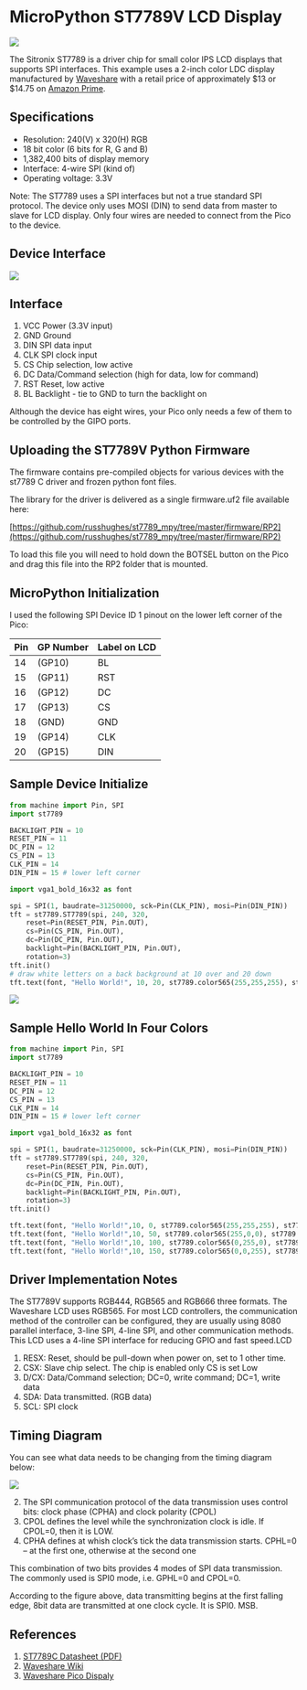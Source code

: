 # MicroPython ST7789V LCD Display

![](../img/st7789-lcd.png)

The Sitronix ST7789 is a driver chip for small color IPS LCD displays that supports SPI interfaces.  This example uses a 2-inch color LDC display manufactured by [Waveshare](https://www.waveshare.com/2inch-lcd-module.htm) with a retail price of approximately $13 or $14.75 on [Amazon Prime](https://www.amazon.com/Waveshare-Resolution-Interface-Examples-Raspberry/dp/B081Q79X2F).

## Specifications

* Resolution: 240(V) x 320(H) RGB
* 18 bit color (6 bits for R, G and B)
* 1,382,400 bits of display memory
* Interface: 4-wire SPI (kind of)
* Operating voltage: 3.3V

Note: The ST7789 uses a SPI interfaces but not a true standard SPI protocol. The device only uses MOSI (DIN) to send data from master to slave for LCD display.  Only four wires are needed to connect from the Pico to the device.

## Device Interface

![](../img/st7789-lcd-back.png)

## Interface

1. VCC	Power (3.3V input)
1. GND	Ground
1. DIN	SPI data input
1. CLK	SPI clock input
1. CS	Chip selection, low active
1. DC	Data/Command selection (high for data, low for command)
1. RST	Reset, low active
1. BL	Backlight - tie to GND to turn the backlight on


Although the device has eight wires, your Pico only needs a few of them to be controlled by the GIPO ports.

## Uploading the ST7789V Python Firmware

The firmware contains pre-compiled objects for various devices with the st7789 C driver and frozen python font files.

The library for the driver is delivered as a single firmware.uf2 file available here:

[https://github.com/russhughes/st7789_mpy/tree/master/firmware/RP2](https://github.com/russhughes/st7789_mpy/tree/master/firmware/RP2)

To load this file you will need to hold down the BOTSEL button on the Pico and drag this file into the RP2 folder that is mounted.

## MicroPython Initialization

I used the following SPI Device ID 1 pinout on the lower left corner of the Pico:

| Pin | GP Number | Label on LCD |
| --- | --------- | ------------ |
|14 |(GP10) | BL  |
|15 |(GP11) | RST |
|16 |(GP12) | DC  |
|17 |(GP13) | CS  |
|18 |(GND)  | GND |
|19 |(GP14) | CLK |
|20 |(GP15) | DIN |

## Sample Device Initialize

```py
from machine import Pin, SPI
import st7789

BACKLIGHT_PIN = 10
RESET_PIN = 11
DC_PIN = 12
CS_PIN = 13
CLK_PIN = 14
DIN_PIN = 15 # lower left corner

import vga1_bold_16x32 as font

spi = SPI(1, baudrate=31250000, sck=Pin(CLK_PIN), mosi=Pin(DIN_PIN))
tft = st7789.ST7789(spi, 240, 320,
    reset=Pin(RESET_PIN, Pin.OUT),
    cs=Pin(CS_PIN, Pin.OUT),
    dc=Pin(DC_PIN, Pin.OUT),
    backlight=Pin(BACKLIGHT_PIN, Pin.OUT),
    rotation=3)
tft.init()
# draw white letters on a back background at 10 over and 20 down
tft.text(font, "Hello World!", 10, 20, st7789.color565(255,255,255), st7789.color565(0,0,0))
```

![](../img/st7789-lcd-hello.jpeg)

## Sample Hello World In Four Colors

```py
from machine import Pin, SPI
import st7789

BACKLIGHT_PIN = 10
RESET_PIN = 11
DC_PIN = 12
CS_PIN = 13
CLK_PIN = 14
DIN_PIN = 15 # lower left corner

import vga1_bold_16x32 as font

spi = SPI(1, baudrate=31250000, sck=Pin(CLK_PIN), mosi=Pin(DIN_PIN))
tft = st7789.ST7789(spi, 240, 320,
    reset=Pin(RESET_PIN, Pin.OUT),
    cs=Pin(CS_PIN, Pin.OUT),
    dc=Pin(DC_PIN, Pin.OUT),
    backlight=Pin(BACKLIGHT_PIN, Pin.OUT),
    rotation=3)
tft.init()

tft.text(font, "Hello World!",10, 0, st7789.color565(255,255,255), st7789.color565(0,0,0))
tft.text(font, "Hello World!",10, 50, st7789.color565(255,0,0), st7789.color565(0,0,0))
tft.text(font, "Hello World!",10, 100, st7789.color565(0,255,0), st7789.color565(0,0,0))
tft.text(font, "Hello World!",10, 150, st7789.color565(0,0,255), st7789.color565(0,0,0))

```

## Driver Implementation Notes

The ST7789V supports RGB444, RGB565 and RGB666 three formats. The Waveshare LCD uses RGB565.
For most LCD controllers, the communication method of the controller can be configured, they are usually using 8080 parallel interface, 3-line SPI, 4-line SPI, and other communication methods. This LCD uses a 4-line SPI interface for reducing GPIO and fast speed.LCD


1. RESX: Reset, should be pull-down when power on, set to 1 other time.
1. CSX: Slave chip select. The chip is enabled only CS is set Low
1. D/CX: Data/Command selection; DC=0, write command; DC=1, write data
1. SDA: Data transmitted. (RGB data)
1. SCL: SPI clock

## Timing Diagram

You can see what data needs to be changing from the timing diagram below:

![](../img/st7789-lcd-timing.png)

2. The SPI communication protocol of the data transmission uses control bits: clock phase (CPHA) and clock polarity (CPOL)
3. CPOL defines the level while the synchronization clock is idle. If CPOL=0, then it is LOW.  
4. CPHA defines at whish clock’s tick the data transmission starts. CPHL=0 – at the first one, otherwise at the second one

This combination of two bits provides 4 modes of SPI data transmission. The commonly used is SPI0 mode, i.e. GPHL=0 and CPOL=0.

According to the figure above, data transmitting begins at the first falling edge, 8bit data are transmitted at one clock cycle. It is SPI0. MSB.

## References

1. [ST7789C Datasheet (PDF)](https://www.newhavendisplay.com/appnotes/datasheets/LCDs/ST7789V.pdf)
2. [Waveshare Wiki](https://www.waveshare.com/wiki/2inch_LCD_Module)
3. [Waveshare Pico Dispaly](https://www.waveshare.com/pico-lcd-2.htm)
